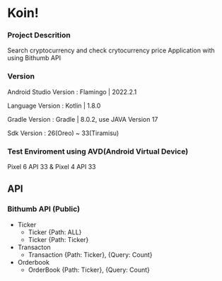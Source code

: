 # Koin!
### Project Descrition 
  Search cryptocurrency and check crytocurrency price Application with using Bithumb API

### Version
  Android Studio Version : Flamingo | 2022.2.1
  
  Language Version : Kotlin | 1.8.0
 
  Gradle Version : Gradle | 8.0.2, use JAVA Version 17

  Sdk Version : 26(Oreo) ~ 33(Tiramisu)
  
### Test Enviroment using AVD(Android Virtual Device)
  Pixel 6 API 33 & Pixel 4 API 33

## API
 ### Bithumb API (Public)
  - Ticker
    - Ticker {Path: ALL}
    - Ticker {Path: Ticker}
  - Transacton
    - Transaction {Path: Ticker}, {Query: Count}
  - Orderbook
    - OrderBook {Path: Ticker}, {Query: Count}
